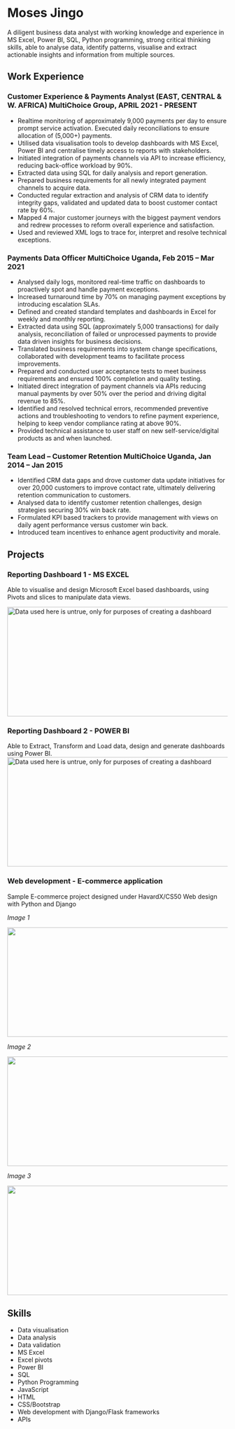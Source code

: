 # Moses Jingo

A diligent business data analyst with working knowledge and experience in MS Excel, 
Power BI, SQL, Python programming, strong critical thinking skills, able to analyse 
data, identify patterns, visualise and extract actionable insights and information 
from multiple sources.

## Work Experience
### Customer Experience & Payments Analyst (EAST, CENTRAL & W. AFRICA) MultiChoice Group, APRIL 2021 - PRESENT
- Realtime monitoring of approximately 9,000 payments per day to ensure prompt service activation. Executed daily reconciliations to ensure allocation of (5,000+) payments.
- Utilised data visualisation tools to develop dashboards with MS Excel, Power BI and centralise timely access to reports with stakeholders.
- Initiated integration of payments channels via API to increase efficiency, reducing back-office workload by 90%.
- Extracted data using SQL for daily analysis and report generation.
- Prepared business requirements for all newly integrated payment channels to acquire data.
- Conducted regular extraction and analysis of CRM data to identify integrity gaps, validated and updated data to boost customer contact rate by 60%. 
- Mapped 4 major customer journeys with the biggest payment vendors and redrew processes to reform overall experience and satisfaction. 
- Used and reviewed XML logs to trace for, interpret and resolve technical exceptions.


### Payments Data Officer MultiChoice Uganda, Feb 2015 – Mar 2021
- Analysed daily logs, monitored real-time traffic on dashboards to proactively spot and handle payment exceptions.
- Increased turnaround time by 70% on managing payment exceptions by introducing escalation SLAs.
- Defined and created standard templates and dashboards in Excel for weekly and monthly reporting.
- Extracted data using SQL (approximately 5,000 transactions) for daily analysis, reconciliation of failed or unprocessed payments to provide data driven insights for business decisions.
- Translated business requirements into system change specifications, collaborated with development teams to facilitate process improvements.
- Prepared and conducted user acceptance tests to meet business requirements and ensured 100% completion and quality testing.
- Initiated direct integration of payment channels via APIs reducing manual payments by over 50% over the period and driving digital revenue to 85%.
- Identified and resolved technical errors, recommended preventive actions and troubleshooting to vendors to refine payment experience, helping to keep vendor compliance rating at above 90%.
- Provided technical assistance to user staff on new self-service/digital products as and when launched.


### Team Lead – Customer Retention MultiChoice Uganda, Jan 2014 – Jan 2015
- Identified CRM data gaps and drove customer data update initiatives for over 20,000 customers to improve contact rate, ultimately delivering retention communication to customers.
- Analysed data to identify customer retention challenges, design strategies securing 30% win back rate.
- Formulated KPI based trackers to provide management with views on daily agent performance versus customer win back.
- Introduced team incentives to enhance agent productivity and morale.

## Projects

### Reporting Dashboard 1 - MS EXCEL
Able to visualise and design Microsoft Excel based dashboards, using Pivots and slices to manipulate data views.

<img src = "https://github.com/Jingomoses/portfolio/assets/28936759/ce3cefd1-e528-4fea-902d-381c638f9103" width="600" height="250" alt="Data used here is untrue, only for purposes of creating a dashboard">

### Reporting Dashboard 2  - POWER BI
Able to Extract, Transform and Load data, design and generate dashboards using Power BI.
<img src = "https://github.com/Jingomoses/portfolio/assets/28936759/62964913-65b5-4180-a013-2a1cebe47f01" width="550" height="250" alt="Data used here is untrue, only for purposes of creating a dashboard">

### Web development - E-commerce application
Sample E-commerce project designed under HavardX/CS50 Web design with Python and Django
<p><i>Image 1</i></p>
<img src = "https://github.com/Jingomoses/portfolio/assets/28936759/d268ab2a-4800-43d1-9da1-f986f8edf5a1" width="550" height="250"> 

<p><i>Image 2</i></p>
<img src = "https://github.com/Jingomoses/portfolio/assets/28936759/d778d8b9-98f3-4482-8b37-e60eb56ee562" width="550" height="250">

<p><i>Image 3</i></p>
<img src = "https://github.com/Jingomoses/portfolio/assets/28936759/2a5d13d8-94c6-4820-9b7f-83a5dbdf1719" width="550" height="250">


## Skills
- Data visualisation
- Data analysis
- Data validation
- MS Excel
- Excel pivots
- Power BI
- SQL
- Python Programming
- JavaScript
- HTML
- CSS/Bootstrap
- Web development with Django/Flask frameworks
- APIs




